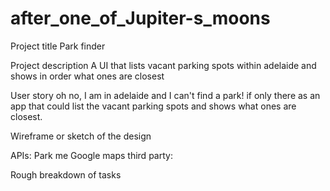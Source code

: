 # after_one_of_Jupiter-s_moons


Project title
Park finder

Project description
  A UI that lists vacant parking spots within
  adelaide and shows in order what ones are closest

User story
  oh no, I am in adelaide and I can't find a park!
  if only there as an app that could list the vacant
  parking spots and shows what ones are closest.

Wireframe or sketch of the design


APIs:
  Park me
  Google maps
  third party: 

Rough breakdown of tasks
